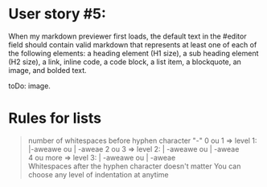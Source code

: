 

# User story #5: 
When my markdown previewer first loads, the default text in the #editor field should contain valid markdown that represents at least one of each of the following elements: a heading element (H1 size), a sub heading element (H2 size), a link, inline code, a code block, a list item, a blockquote, an image, and bolded text.

toDo:
image.

# Rules for lists
> number of whitespaces before hyphen character "-"
0 ou 1 => level 1:    |-aweawe    ou |  -aweae 
2 ou 3 => level 2:    |  -aweawe    ou |   -aweae  
4 ou more => level 3: |    -aweawe    ou |           -aweae   
Whitespaces after the hyphen character doesn't matter
You can choose any level of indentation at anytime